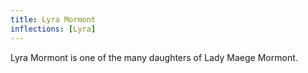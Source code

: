 ```yaml
---
title: Lyra Mormont
inflections: [Lyra]
---
```


Lyra Mormont is one of the many daughters of Lady Maege Mormont.


